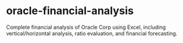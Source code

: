 # oracle-financial-analysis
Complete financial analysis of Oracle Corp using Excel, including vertical/horizontal analysis, ratio evaluation, and financial forecasting.
